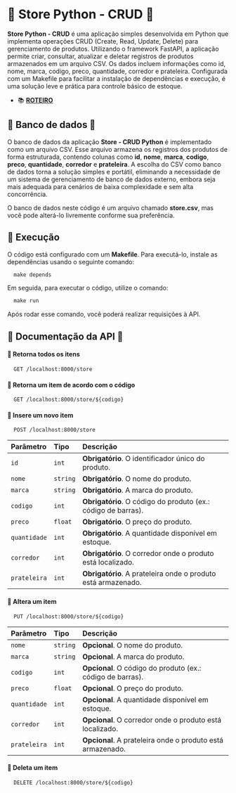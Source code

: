 # 🐍 Store Python - CRUD 🚀

**Store Python - CRUD** é uma aplicação simples desenvolvida em Python que implementa operações CRUD (Create, Read, Update, Delete) para gerenciamento de produtos. Utilizando o framework FastAPI, a aplicação permite criar, consultar, atualizar e deletar registros de produtos armazenados em um arquivo CSV. Os dados incluem informações como id, nome, marca, codigo, preco, quantidade, corredor e prateleira. Configurada com um Makefile para facilitar a instalação de dependências e execução, é uma solução leve e prática para controle básico de estoque.

- 📚 [**ROTEIRO**](https://github.com/WellersonPrenholato/store-python-csv/blob/master/Roteiro.pdf)


## 🎲 Banco de dados 🎲

O banco de dados da aplicação **Store - CRUD Python** é implementado como um arquivo CSV. Esse arquivo armazena os registros dos produtos de forma estruturada, contendo colunas como **id**, **nome**, **marca**, **codigo**, **preco**, **quantidade**, **corredor** e **prateleira**. A escolha do CSV como banco de dados torna a solução simples e portátil, eliminando a necessidade de um sistema de gerenciamento de banco de dados externo, embora seja mais adequada para cenários de baixa complexidade e sem alta concorrência.

O banco de dados neste código é um arquivo chamado **store.csv**, mas você pode alterá-lo livremente conforme sua preferência.


## 🚀 Execução

O código está configurado com um **Makefile**. Para executá-lo, instale as dependências usando o seguinte comando:

```python
  make depends
```

Em seguida, para executar o código, utilize o comando:

```python
  make run
```
 
Após rodar esse comando, você poderá realizar requisições à API.

## 🚧 Documentação da API 🚧

#### 📌 Retorna todos os itens

```http
  GET /localhost:8000/store
```

#### 📌 Retorna um item de acordo com o código
```http
  GET /localhost:8000/store/${codigo}
```

#### 📌 Insere um novo item

```http
  POST /localhost:8000/store
```

| Parâmetro   | Tipo       | Descrição                           |
| :---------- | :--------- | :---------------------------------- |
| `id`        | `int` | **Obrigatório**. O identificador único do produto. |
| `nome`      | `string` | **Obrigatório**. O nome do produto. |
| `marca`     | `string` | **Obrigatório**. A marca do produto. |
| `codigo`    | `int` | **Obrigatório**. O código do produto (ex.: código de barras). |
| `preco`     | `float` | **Obrigatório**. O preço do produto. |
| `quantidade`| `int` | **Obrigatório**. A quantidade disponível em estoque. |
| `corredor`  | `int` | **Obrigatório**. O corredor onde o produto está localizado. |
| `prateleira`| `int` | **Obrigatório**. A prateleira onde o produto está armazenado. |

#### 📌 Altera um item

```http
  PUT /localhost:8000/store/${codigo}
```
| Parâmetro   | Tipo       | Descrição                           |
| :---------- | :--------- | :---------------------------------- |
| `nome`      | `string` | **Opcional**. O nome do produto. |
| `marca`     | `string` | **Opcional**. A marca do produto. |
| `codigo`    | `int` | **Opcional**. O código do produto (ex.: código de barras). |
| `preco`     | `float` | **Opcional**. O preço do produto. |
| `quantidade`| `int` | **Opcional**. A quantidade disponível em estoque. |
| `corredor`  | `int` | **Opcional**. O corredor onde o produto está localizado. |
| `prateleira`| `int` | **Opcional**. A prateleira onde o produto está armazenado. |

#### 📌 Deleta um item

```http
  DELETE /localhost:8000/store/${codigo}
```
